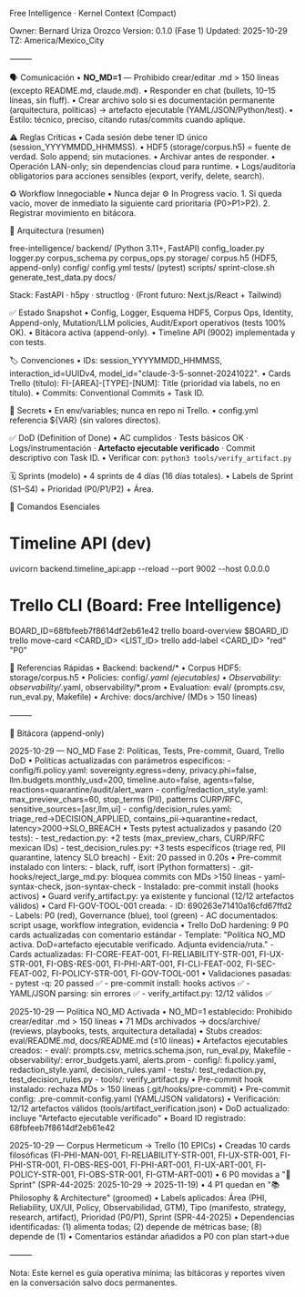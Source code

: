 Free Intelligence · Kernel Context (Compact)

Owner: Bernard Uriza Orozco
Version: 0.1.0 (Fase 1)
Updated: 2025-10-29
TZ: America/Mexico_City

⸻

🗣️ Comunicación
	•	**NO_MD=1** — Prohibido crear/editar .md > 150 líneas (excepto README.md, claude.md).
	•	Responder en chat (bullets, 10–15 líneas, sin fluff).
	•	Crear archivo solo si es documentación permanente (arquitectura, políticas) → artefacto ejecutable (YAML/JSON/Python/test).
	•	Estilo: técnico, preciso, citando rutas/commits cuando aplique.

⚠️ Reglas Críticas
	•	Cada sesión debe tener ID único (session_YYYYMMDD_HHMMSS).
	•	HDF5 (storage/corpus.h5) = fuente de verdad. Solo append; sin mutaciones.
	•	Archivar antes de responder.
	•	Operación LAN-only; sin dependencias cloud para runtime.
	•	Logs/auditoría obligatorios para acciones sensibles (export, verify, delete, search).

♻️ Workflow Innegociable
	•	Nunca dejar ⚙️ In Progress vacío.
	1.	Si queda vacío, mover de inmediato la siguiente card prioritaria (P0>P1>P2).
	2.	Registrar movimiento en bitácora.

🧱 Arquitectura (resumen)

free-intelligence/
  backend/  (Python 3.11+, FastAPI)
    config_loader.py  logger.py  corpus_schema.py  corpus_ops.py
  storage/  corpus.h5  (HDF5, append-only)
  config/   config.yml
  tests/    (pytest)
  scripts/  sprint-close.sh  generate_test_data.py
  docs/

Stack: FastAPI · h5py · structlog · (Front futuro: Next.js/React + Tailwind)

✅ Estado Snapshot
	•	Config, Logger, Esquema HDF5, Corpus Ops, Identity, Append-only, Mutation/LLM policies, Audit/Export operativos (tests 100% OK).
	•	Bitácora activa (append-only).
	•	Timeline API (9002) implementada y con tests.

🏷️ Convenciones
	•	IDs: session_YYYYMMDD_HHMMSS, interaction_id=UUIDv4, model_id="claude-3-5-sonnet-20241022".
	•	Cards Trello (título): FI-[AREA]-[TYPE]-[NUM]: Title (prioridad via labels, no en título).
	•	Commits: Conventional Commits + Task ID.

🔐 Secrets
	•	En env/variables; nunca en repo ni Trello.
	•	config.yml referencia ${VAR} (sin valores directos).

✅ DoD (Definition of Done)
	•	AC cumplidos · Tests básicos OK · Logs/instrumentación · **Artefacto ejecutable verificado** · Commit descriptivo con Task ID.
	•	Verificar con: `python3 tools/verify_artifact.py`

🗓️ Sprints (modelo)
	•	4 sprints de 4 días (16 días totales).
	•	Labels de Sprint (S1–S4) + Prioridad (P0/P1/P2) + Área.

🧰 Comandos Esenciales

# Timeline API (dev)
uvicorn backend.timeline_api:app --reload --port 9002 --host 0.0.0.0

# Trello CLI (Board: Free Intelligence)
BOARD_ID=68fbfeeb7f8614df2eb61e42
trello board-overview $BOARD_ID
trello move-card <CARD_ID> <LIST_ID>
trello add-label <CARD_ID> "red" "P0"

🔗 Referencias Rápidas
	•	Backend: backend/*
	•	Corpus HDF5: storage/corpus.h5
	•	Policies: config/*.yaml (ejecutables)
	•	Observability: observability/*.yaml, observability/*.prom
	•	Evaluation: eval/ (prompts.csv, run_eval.py, Makefile)
	•	Archive: docs/archive/ (MDs > 150 líneas)

⸻

📝 Bitácora (append-only)

2025-10-29 — NO_MD Fase 2: Políticas, Tests, Pre-commit, Guard, Trello DoD
	•	Políticas actualizadas con parámetros específicos:
		- config/fi.policy.yaml: sovereignty.egress=deny, privacy.phi=false, llm.budgets.monthly_usd=200, timeline.auto=false, agents=false, reactions=quarantine/audit/alert_warn
		- config/redaction_style.yaml: max_preview_chars=60, stop_terms (PII), patterns CURP/RFC, sensitive_sources=[asr,llm,ui]
		- config/decision_rules.yaml: triage_red→DECISION_APPLIED, contains_pii→quarantine+redact, latency>2000→SLO_BREACH
	•	Tests pytest actualizados y pasando (20 tests):
		- test_redaction.py: +2 tests (max_preview_chars, CURP/RFC mexican IDs)
		- test_decision_rules.py: +3 tests específicos (triage red, PII quarantine, latency SLO breach)
		- Exit: 20 passed in 0.20s
	•	Pre-commit instalado con linters:
		- black, ruff, isort (Python formatters)
		- .git-hooks/reject_large_md.py: bloquea commits con MDs >150 líneas
		- yaml-syntax-check, json-syntax-check
		- Instalado: pre-commit install (hooks activos)
	•	Guard verify_artifact.py: ya existente y funcional (12/12 artefactos válidos)
	•	Card FI-GOV-TOOL-001 creada:
		- ID: 690263e71410a16cfd67ffd2
		- Labels: P0 (red), Governance (blue), tool (green)
		- AC documentados: script usage, workflow integration, evidencia
	•	Trello DoD hardening: 9 P0 cards actualizadas con comentario estándar
		- Template: "Política NO_MD activa. DoD=artefacto ejecutable verificado. Adjunta evidencia/ruta."
		- Cards actualizadas: FI-CORE-FEAT-001, FI-RELIABILITY-STR-001, FI-UX-STR-001, FI-OBS-RES-001, FI-PHI-ART-001, FI-CLI-FEAT-002, FI-SEC-FEAT-002, FI-POLICY-STR-001, FI-GOV-TOOL-001
	•	Validaciones pasadas:
		- pytest -q: 20 passed ✅
		- pre-commit install: hooks activos ✅
		- YAML/JSON parsing: sin errores ✅
		- verify_artifact.py: 12/12 válidos ✅

2025-10-29 — Política NO_MD Activada
	•	NO_MD=1 establecido: Prohibido crear/editar .md > 150 líneas
	•	71 MDs archivados → docs/archive/ (reviews, playbooks, tests, arquitectura detallada)
	•	Stubs creados: eval/README.md, docs/README.md (≤10 líneas)
	•	Artefactos ejecutables creados:
		- eval/: prompts.csv, metrics.schema.json, run_eval.py, Makefile
		- observability/: error_budgets.yaml, alerts.prom
		- config/: fi.policy.yaml, redaction_style.yaml, decision_rules.yaml
		- tests/: test_redaction.py, test_decision_rules.py
		- tools/: verify_artifact.py
	•	Pre-commit hook instalado: rechaza MDs > 150 líneas (.git/hooks/pre-commit)
	•	Pre-commit config: .pre-commit-config.yaml (YAML/JSON validators)
	•	Verificación: 12/12 artefactos válidos (tools/artifact_verification.json)
	•	DoD actualizado: incluye "Artefacto ejecutable verificado"
	•	Board ID registrado: 68fbfeeb7f8614df2eb61e42

2025-10-29 — Corpus Hermeticum → Trello (10 EPICs)
	•	Creadas 10 cards filosóficas (FI-PHI-MAN-001, FI-RELIABILITY-STR-001, FI-UX-STR-001, FI-PHI-STR-001, FI-OBS-RES-001, FI-PHI-ART-001, FI-UX-ART-001, FI-POLICY-STR-001, FI-OBS-STR-001, FI-GTM-ART-001)
	•	6 P0 movidas a "🚀 Sprint" (SPR-44-2025: 2025-10-29 → 2025-11-19)
	•	4 P1 quedan en "📚 Philosophy & Architecture" (groomed)
	•	Labels aplicados: Área (PHI, Reliability, UX/UI, Policy, Observabilidad, GTM), Tipo (manifesto, strategy, research, artifact), Prioridad (P0/P1), Sprint (SPR-44-2025)
	•	Dependencias identificadas: (1) alimenta todas; (2) depende de métricas base; (8) depende de (1)
	•	Comentarios estándar añadidos a P0 con plan start→due

⸻

Nota: Este kernel es guía operativa mínima; las bitácoras y reportes viven en la conversación salvo docs permanentes.
